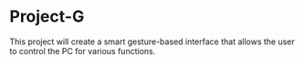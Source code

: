 # Project-G

This project will create a smart gesture-based interface that allows the user to control the PC for various functions.

